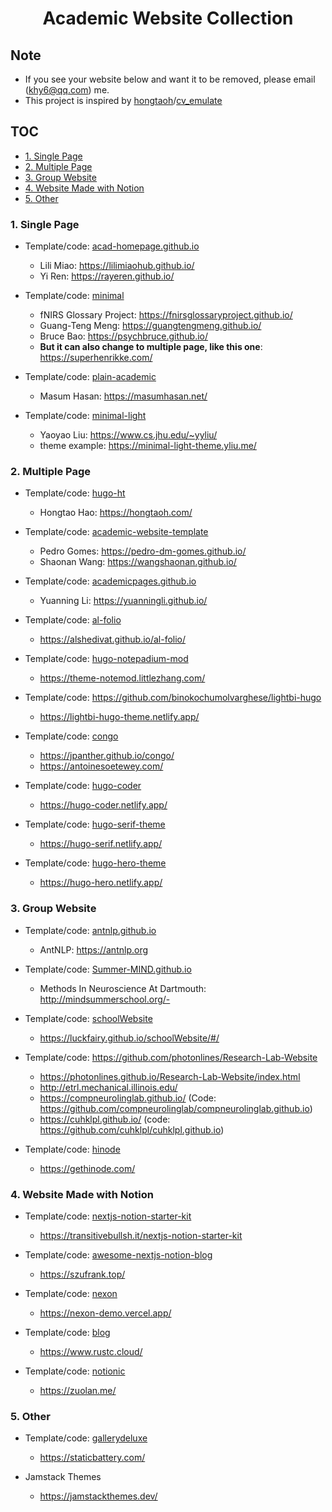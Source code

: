 <h1 align="center">Academic Website Collection</h1>

## Note

- If you see your website below and want it to be removed, please email (khy6@qq.com) me. 
- This project is inspired by [hongtaoh](https://github.com/hongtaoh)/[cv_emulate](https://github.com/hongtaoh/cv_emulate)


## TOC

- [1. Single Page](#1-single-page)
- [2. Multiple Page](#2-multiple-page)
- [3. Group Website](#3-group-website)
- [4. Website Made with Notion](#4-website-made-with-notion)
- [5. Other](#5-other)


### 1. Single Page

- Template/code: [acad-homepage.github.io](https://github.com/RayeRen/acad-homepage.github.io)
  - Lili Miao: https://lilimiaohub.github.io/
  - Yi Ren: https://rayeren.github.io/

- Template/code: [minimal](https://github.com/orderedlist/minimal)
  - fNIRS Glossary Project: https://fnirsglossaryproject.github.io/
  - Guang-Teng Meng: https://guangtengmeng.github.io/
  - Bruce Bao: https://psychbruce.github.io/
  - **But it can also change to multiple page, like this one**: https://superhenrikke.com/

- Template/code: [plain-academic](https://github.com/mavroudisv/plain-academic)
  - Masum Hasan: https://masumhasan.net/

- Template/code: [minimal-light](https://github.com/yaoyao-liu/minimal-light)
  - Yaoyao Liu: https://www.cs.jhu.edu/~yyliu/
  - theme example: https://minimal-light-theme.yliu.me/


### 2. Multiple Page

- Template/code: [hugo-ht](https://github.com/hongtaoh/hugo-ht)
  - Hongtao Hao: https://hongtaoh.com/

- Template/code: [academic-website-template](https://github.com/sbryngelson/academic-website-template)
  - Pedro Gomes: https://pedro-dm-gomes.github.io/
  - Shaonan Wang: https://wangshaonan.github.io/

- Template/code: [academicpages.github.io](https://github.com/academicpages/academicpages.github.io)
  - Yuanning Li: https://yuanningli.github.io/

- Template/code: [al-folio](https://github.com/alshedivat/al-folio)
  - https://alshedivat.github.io/al-folio/

- Template/code: [hugo-notepadium-mod](https://github.com/qdzhang/hugo-notepadium-mod)
  - https://theme-notemod.littlezhang.com/

- Template/code: https://github.com/binokochumolvarghese/lightbi-hugo
  	- https://lightbi-hugo-theme.netlify.app/

- Template/code: [congo](https://github.com/jpanther/congo)
  - https://jpanther.github.io/congo/
  - https://antoinesoetewey.com/

- Template/code: [hugo-coder](https://github.com/luizdepra/hugo-coder)
  - https://hugo-coder.netlify.app/

- Template/code: [hugo-serif-theme](https://github.com/zerostaticthemes/hugo-serif-theme)
  - https://hugo-serif.netlify.app/

- Template/code: [hugo-hero-theme](https://github.com/zerostaticthemes/hugo-hero-theme)
  - https://hugo-hero.netlify.app/


### 3. Group Website

- Template/code: [antnlp.github.io](https://github.com/AntNLP/antnlp.github.io)
  - AntNLP: https://antnlp.org
  
- Template/code: [Summer-MIND.github.io](https://github.com/Summer-MIND/Summer-MIND.github.io)
  - Methods In Neuroscience At Dartmouth: http://mindsummerschool.org/- 

- Template/code: [schoolWebsite](https://github.com/LuckFairy/schoolWebsite)
  - https://luckfairy.github.io/schoolWebsite/#/

- Template/code: https://github.com/photonlines/Research-Lab-Website
  - https://photonlines.github.io/Research-Lab-Website/index.html
  - http://etrl.mechanical.illinois.edu/
  - https://compneurolinglab.github.io/ (Code: https://github.com/compneurolinglab/compneurolinglab.github.io)
  - https://cuhklpl.github.io/ (code: https://github.com/cuhklpl/cuhklpl.github.io)

- Template/code: [hinode](https://github.com/gethinode/hinode)
  - https://gethinode.com/


### 4. Website Made with Notion

- Template/code: [nextjs-notion-starter-kit](https://github.com/transitive-bullshit/nextjs-notion-starter-kit)
    - https://transitivebullsh.it/nextjs-notion-starter-kit

- Template/code: [awesome-nextjs-notion-blog](https://github.com/frankcbliu/awesome-nextjs-notion-blog) 
  - https://szufrank.top/

- Template/code: [nexon](https://github.com/fky2015/nexon)
  - https://nexon-demo.vercel.app/

- Template/code:  [blog](https://github.com/ycjcl868/blog)
  - https://www.rustc.cloud/

- Template/code:  [notionic](https://github.com/izuolan/notionic)
  - https://zuolan.me/


### 5. Other

- Template/code: [gallerydeluxe](https://github.com/bep/gallerydeluxe)
  - https://staticbattery.com/



- Jamstack Themes
  - https://jamstackthemes.dev/
